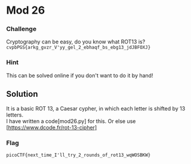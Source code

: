 # Mod 26

### Challenge

Cryptography can be easy, do you know what ROT13 is?  
`cvpbPGS{arkg_gvzr_V'yy_gel_2_ebhaqf_bs_ebg13_jdJBFOXJ}`

### Hint
This can be solved online if you don't want to do it by hand!

## Solution
It is a basic ROT 13, a Caesar cypher, in which each letter is shifted by 13 letters.  
I have written a code[mod26.py] for this.
Or else use [https://www.dcode.fr/rot-13-cipher]

### Flag
`picoCTF{next_time_I'll_try_2_rounds_of_rot13_wqWOSBKW}`

